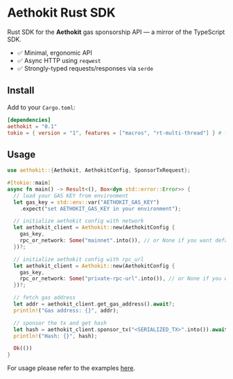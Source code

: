 # Aethokit Rust SDK

Rust SDK for the **Aethokit** gas sponsorship API — a mirror of the TypeScript SDK.

- ✅ Minimal, ergonomic API
- ✅ Async HTTP using `reqwest`
- ✅ Strongly-typed requests/responses via `serde`


## Install

Add to your `Cargo.toml`:

```toml
[dependencies]
aethokit = "0.1"
tokio = { version = "1", features = ["macros", "rt-multi-thread"] } # for async runtime in binaries/tests
```

## Usage

```rust
use aethokit::{Aethokit, AethokitConfig, SponsorTxRequest};

#[tokio::main]
async fn main() -> Result<(), Box<dyn std::error::Error>> {
  // load your GAS KEY from environment
  let gas_key = std::env::var("AETHOKIT_GAS_KEY")
    .expect("set AETHOKIT_GAS_KEY in your environment");

  // initialize aethokit config with network
  let aethokit_client = Aethokit::new(AethokitConfig {
    gas_key,
    rpc_or_network: Some("mainnet".into()), // or None if you want default (devnet)
  })?;

  // initialize aethokit config with rpc_url
  let aethokit_client = Aethokit::new(AethokitConfig {
    gas_key,
    rpc_or_network: Some("private-rpc-url".into()), // or None if you want default
  })?;

  // fetch gas address
  let addr = aethokit_client.get_gas_address().await?;
  println!("Gas address: {}", addr);

  // sponsor the tx and get hash
  let hash = aethokit_client.sponsor_tx("<SERIALIZED_TX>".into()).await?;
  println!("Hash: {}", hash);

  Ok(())
}
```

For usage please refer to the examples [here](https://github.com/kenolabs/aethokit-rust-sdk/tree/main/examples).
